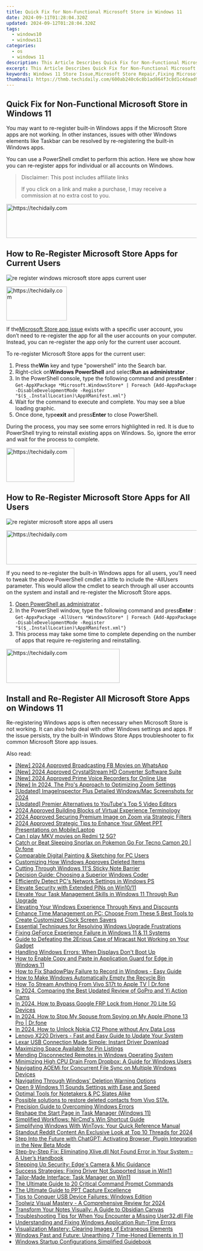 ```yaml
---
title: Quick Fix for Non-Functional Microsoft Store in Windows 11
date: 2024-09-11T01:28:04.320Z
updated: 2024-09-12T01:28:04.320Z
tags:
  - windows10
  - windows11
categories:
  - os
  - windows 11
description: This Article Describes Quick Fix for Non-Functional Microsoft Store in Windows 11
excerpt: This Article Describes Quick Fix for Non-Functional Microsoft Store in Windows 11
keywords: Windows 11 Store Issue,Microsoft Store Repair,Fixing Microsoft Store,Functioning MS Store,Quick Microsoft Fix,Restore MS Store,Stop Non-Functional Store
thumbnail: https://thmb.techidaily.com/600ab240c6c8b1ad864f3c8d1c4daad9b77c19a5afa889dc63fba4f50be8c27e.jpg
---
```


## Quick Fix for Non-Functional Microsoft Store in Windows 11

 You may want to re-register built-in Windows apps if the Microsoft Store apps are not working. In other instances, issues with other Windows elements like Taskbar can be resolved by re-registering the built-in Windows apps.

 You can use a PowerShell cmdlet to perform this action. Here we show how you can re-register apps for individual or all accounts on Windows.


>  Disclaimer: This post includes affiliate links
>
>  If you click on a link and make a purchase, I may receive a commission at no extra cost to you.
>







<!-- affiliate ads begin -->
<a href="https://ephamedtechinc.pxf.io/c/5597632/2130529/26400" target="_top" id="2130529">
  <img src="//a.impactradius-go.com/display-ad/26400-2130529" border="0" alt="https://techidaily.com" width="728" height="90"/>
</a>
<img height="0" width="0" src="https://ephamedtechinc.pxf.io/i/5597632/2130529/26400" style="position:absolute;visibility:hidden;" border="0" />
<!-- affiliate ads end -->




## How to Re-Register Microsoft Store Apps for Current Users

![re register windows microsoft store apps current user](https://static1.makeuseofimages.com/wordpress/wp-content/uploads/2023/03/re-register-windows-microsoft-store-apps-current-user.jpg)





<!-- affiliate ads begin -->
<a href="https://aligracehair.sjv.io/c/5597632/2135396/19272" target="_top" id="2135396">
  <img src="//a.impactradius-go.com/display-ad/19272-2135396" border="0" alt="https://techidaily.com" width="160" height="90"/>
</a>
<img height="0" width="0" src="https://aligracehair.sjv.io/i/5597632/2135396/19272" style="position:absolute;visibility:hidden;" border="0" />
<!-- affiliate ads end -->




 If the[Microsoft Store app issue](https://www.makeuseof.com/tag/5-tips-fix-windows-store-app-issues-windows-10/) exists with a specific user account, you don’t need to re-register the app for all the user accounts on your computer. Instead, you can re-register the app only for the current user account.

To re-register Microsoft Store apps for the current user:

1. Press the**Win** key and type "powershell" into the Search bar.
2. Right-click on**Windows PowerShell** and select**Run as administrator** .
3. In the PowerShell console, type the following command and press**Enter** :  
`Get-AppXPackage *Microsoft.WindowsStore* | Foreach {Add-AppxPackage -DisableDevelopmentMode -Register "$($_.InstallLocation)\AppXManifest.xml"}`
4. Wait for the command to execute and complete. You may see a blue loading graphic.
5. Once done, type**exit** and press**Enter** to close PowerShell.

 During the process, you may see some errors highlighted in red. It is due to PowerShell trying to reinstall existing apps on Windows. So, ignore the error and wait for the process to complete.





<!-- affiliate ads begin -->
<a href="https://aligracehair.sjv.io/c/5597632/2135367/19272" target="_top" id="2135367">
  <img src="//a.impactradius-go.com/display-ad/19272-2135367" border="0" alt="https://techidaily.com" width="180" height="90"/>
</a>
<img height="0" width="0" src="https://aligracehair.sjv.io/i/5597632/2135367/19272" style="position:absolute;visibility:hidden;" border="0" />
<!-- affiliate ads end -->




## How to Re-Register Microsoft Store Apps for All Users

![re register microsoft store apps all users](https://static1.makeuseofimages.com/wordpress/wp-content/uploads/2023/03/re-register-microsoft-store-apps-all-users.jpg)





<!-- affiliate ads begin -->
<a href="https://wigfever.sjv.io/c/5597632/2014851/22899" target="_top" id="2014851">
  <img src="//a.impactradius-go.com/display-ad/22899-2014851" border="0" alt="https://techidaily.com" width="728" height="90"/>
</a>
<img height="0" width="0" src="https://wigfever.sjv.io/i/5597632/2014851/22899" style="position:absolute;visibility:hidden;" border="0" />
<!-- affiliate ads end -->




 If you need to re-register the built-in Windows apps for all users, you’ll need to tweak the above PowerShell cmdlet a little to include the -AllUsers parameter. This would allow the cmdlet to search through all user accounts on the system and install and re-register the Microsoft Store apps.

1. [Open PowerShell as administrator](https://www.makeuseof.com/windows-11-powershell-administrator/) .
2. In the PowerShell window, type the following command and press**Enter** :  
`Get-AppxPackage -AllUsers *WindowsStore* | Foreach {Add-AppxPackage -DisableDevelopmentMode -Register "$($_.InstallLocation)\AppXManifest.xml"}`
3. This process may take some time to complete depending on the number of apps that require re-registering and reinstalling.





<!-- affiliate ads begin -->
<a href="https://aligracehair.sjv.io/c/5597632/2135369/19272" target="_top" id="2135369">
  <img src="//a.impactradius-go.com/display-ad/19272-2135369" border="0" alt="https://techidaily.com" width="300" height="90"/>
</a>
<img height="0" width="0" src="https://aligracehair.sjv.io/i/5597632/2135369/19272" style="position:absolute;visibility:hidden;" border="0" />
<!-- affiliate ads end -->




## Install and Re-Register All Microsoft Store Apps on Windows 11

 Re-registering Windows apps is often necessary when Microsoft Store is not working. It can also help deal with other Windows settings and apps. If the issue persists, try the built-in Windows Store Apps troubleshooter to fix common Microsoft Store app issues.


<ins class="adsbygoogle"
     style="display:block"
     data-ad-format="autorelaxed"
     data-ad-client="ca-pub-7571918770474297"
     data-ad-slot="1223367746"></ins>



<ins class="adsbygoogle"
     style="display:block"
     data-ad-client="ca-pub-7571918770474297"
     data-ad-slot="8358498916"
     data-ad-format="auto"
     data-full-width-responsive="true"></ins>





<span class="atpl-alsoreadstyle">Also read:</span>
<div><ul>
<li><a href="https://facebook-video-recording.techidaily.com/new-2024-approved-broadcasting-fb-movies-on-whatsapp/"><u>[New] 2024 Approved Broadcasting FB Movies on WhatsApp</u></a></li>
<li><a href="https://article-knowledge.techidaily.com/new-2024-approved-crystalstream-hd-converter-software-suite/"><u>[New] 2024 Approved CrystalStream HD Converter Software Suite</u></a></li>
<li><a href="https://screen-capture.techidaily.com/new-2024-approved-prime-voice-recorders-for-online-use/"><u>[New] 2024 Approved Prime Voice Recorders for Online Use</u></a></li>
<li><a href="https://fox-cloud.techidaily.com/new-in-2024-the-pros-approach-to-optimizing-zoom-settings/"><u>[New] In 2024, The Pro's Approach to Optimizing Zoom Settings</u></a></li>
<li><a href="https://visual-screen-recording.techidaily.com/updated-imageinspector-plus-detailed-windowsmac-screenshots-for-2024/"><u>[Updated] ImageInspector Plus Detailed Windows/Mac Screenshots for 2024</u></a></li>
<li><a href="https://facebook-video-share.techidaily.com/updated-premier-alternatives-to-youtubes-top-5-video-editors/"><u>[Updated] Premier Alternatives to YouTube's Top 5 Video Editors</u></a></li>
<li><a href="https://extra-tips.techidaily.com/2024-approved-building-blocks-of-virtual-experience-terminology/"><u>2024 Approved Building Blocks of Virtual Experience Terminology</u></a></li>
<li><a href="https://digital-screen-recording.techidaily.com/2024-approved-securing-premium-image-on-zoom-via-strategic-filters/"><u>2024 Approved Securing Premium Image on Zoom via Strategic Filters</u></a></li>
<li><a href="https://screen-mirroring-recording.techidaily.com/2024-approved-strategic-tips-to-enhance-your-gmeet-ppt-presentations-on-mobilelaptop/"><u>2024 Approved Strategic Tips to Enhance Your GMeet PPT Presentations on Mobile/Laptop</u></a></li>
<li><a href="https://phone-solutions.techidaily.com/can-i-play-mkv-movies-on-redmi-12-5g-by-aiseesoft-video-converter-play-mkv-on-android/"><u>Can I play MKV movies on Redmi 12 5G?</u></a></li>
<li><a href="https://android-pokemon-go.techidaily.com/catch-or-beat-sleeping-snorlax-on-pokemon-go-for-tecno-camon-20-drfone-by-drfone-virtual-android/"><u>Catch or Beat Sleeping Snorlax on Pokemon Go For Tecno Camon 20 | Dr.fone</u></a></li>
<li><a href="https://win11-tips.techidaily.com/comparable-digital-painting-and-sketching-for-pc-users/"><u>Comparable Digital Painting & Sketching for PC Users</u></a></li>
<li><a href="https://win11-tips.techidaily.com/customizing-how-windows-approves-deleted-items/"><u>Customizing How Windows Approves Deleted Items</u></a></li>
<li><a href="https://win11-tips.techidaily.com/cutting-through-windows-11s-sticky-note-barrier/"><u>Cutting Through Windows 11'S Sticky Note Barrier</u></a></li>
<li><a href="https://win11-tips.techidaily.com/decision-guide-choosing-a-superior-windows-coder/"><u>Decision Guide: Choosing a Superior Windows Coder</u></a></li>
<li><a href="https://win11-tips.techidaily.com/efficiently-detect-pcs-network-settings-in-windows-ps/"><u>Efficiently Detect PC's Network Settings in Windows PS</u></a></li>
<li><a href="https://win11-tips.techidaily.com/elevate-security-with-extended-pins-on-win1011/"><u>Elevate Security with Extended PINs on Win10/11</u></a></li>
<li><a href="https://win11-tips.techidaily.com/elevate-your-task-management-skills-in-windows-11-through-run-upgrade/"><u>Elevate Your Task Management Skills in Windows 11 Through Run Upgrade</u></a></li>
<li><a href="https://win11-tips.techidaily.com/elevating-your-windows-experience-through-keys-and-discounts/"><u>Elevating Your Windows Experience Through Keys and Discounts</u></a></li>
<li><a href="https://win11-tips.techidaily.com/enhance-time-management-on-pc-choose-from-these-5-best-tools-to-create-customized-clock-screen-savers/"><u>Enhance Time Management on PC: Choose From These 5 Best Tools to Create Customized Clock Screen Savers</u></a></li>
<li><a href="https://win11-tips.techidaily.com/essential-techniques-for-resolving-windows-upgrade-frustrations/"><u>Essential Techniques for Resolving Windows Upgrade Frustrations</u></a></li>
<li><a href="https://win11-tips.techidaily.com/fixing-geforce-experience-failure-in-windows-11-and-11-systems/"><u>Fixing GeForce Experience Failure in Windows 11 & 11 Systems</u></a></li>
<li><a href="https://win-howtos.techidaily.com/guide-to-defeating-the-2erious-case-of-miracast-not-working-on-your-gadget/"><u>Guide to Defeating the 2Erious Case of Miracast Not Working on Your Gadget</u></a></li>
<li><a href="https://win11-tips.techidaily.com/handling-windows-errors-when-displays-dont-boot-up/"><u>Handling Windows Errors: When Displays Don't Boot Up</u></a></li>
<li><a href="https://win11-tips.techidaily.com/how-to-enable-copy-and-paste-in-application-guard-for-edge-in-windows-11/"><u>How to Enable Copy and Paste in Application Guard for Edge in Windows 11</u></a></li>
<li><a href="https://win-blog.techidaily.com/how-to-fix-shadowplay-failure-to-record-in-windows-easy-guide/"><u>How to Fix ShadowPlay Failure to Record in Windows - Easy Guide</u></a></li>
<li><a href="https://win11-tips.techidaily.com/how-to-make-windows-automatically-empty-the-recycle-bin/"><u>How to Make Windows Automatically Empty the Recycle Bin</u></a></li>
<li><a href="https://screen-mirror.techidaily.com/how-to-stream-anything-from-vivo-s17t-to-apple-tv-drfone-by-drfone-android/"><u>How To Stream Anything From Vivo S17t to Apple TV | Dr.fone</u></a></li>
<li><a href="https://extra-information.techidaily.com/in-2024-comparing-the-best-updated-review-of-gopro-and-yi-action-cams/"><u>In 2024, Comparing the Best Updated Review of GoPro and Yi Action Cams</u></a></li>
<li><a href="https://bypass-frp.techidaily.com/in-2024-how-to-bypass-google-frp-lock-from-honor-70-lite-5g-devices-by-drfone-android/"><u>In 2024, How to Bypass Google FRP Lock from Honor 70 Lite 5G Devices</u></a></li>
<li><a href="https://review-topics.techidaily.com/in-2024-how-to-stop-my-spouse-from-spying-on-my-apple-iphone-13-pro-drfone-by-drfone-virtual-ios/"><u>In 2024, How to Stop My Spouse from Spying on My Apple iPhone 13 Pro | Dr.fone</u></a></li>
<li><a href="https://easy-unlock-android.techidaily.com/in-2024-how-to-unlock-nokia-c12-phone-without-any-data-loss-by-drfone-android/"><u>In 2024, How to Unlock Nokia C12 Phone without Any Data Loss</u></a></li>
<li><a href="https://hardware-updates.techidaily.com/lenovo-x220-drivers-fast-and-easy-guide-to-update-your-system/"><u>Lenovo X220 Drivers - Fast and Easy Guide to Update Your System</u></a></li>
<li><a href="https://driver-download.techidaily.com/1722973013030-lexar-usb-connection-made-simple-instant-driver-download/"><u>Lexar USB Connection Made Simple: Instant Driver Download</u></a></li>
<li><a href="https://win11-tips.techidaily.com/maximizing-space-available-for-pin-listings/"><u>Maximizing Space Available for Pin Listings</u></a></li>
<li><a href="https://win11-tips.techidaily.com/mending-disconnected-remotes-in-windows-operating-system/"><u>Mending Disconnected Remotes in Windows Operating System</u></a></li>
<li><a href="https://win11-tips.techidaily.com/minimizing-high-cpu-drain-from-dropbox-a-guide-for-windows-users/"><u>Minimizing High CPU Drain From Dropbox: A Guide for Windows Users</u></a></li>
<li><a href="https://win11-tips.techidaily.com/navigating-aoemi-for-concurrent-file-sync-on-multiple-windows-devices/"><u>Navigating AOEMi for Concurrent File Sync on Multiple Windows Devices</u></a></li>
<li><a href="https://win11-tips.techidaily.com/navigating-through-windows-deletion-warning-options/"><u>Navigating Through Windows' Deletion Warning Options</u></a></li>
<li><a href="https://win11-tips.techidaily.com/open-9-windows-11-sounds-settings-with-ease-and-speed/"><u>Open 9 Windows 11 Sounds Settings with Ease and Speed</u></a></li>
<li><a href="https://win11-tips.techidaily.com/optimal-tools-for-notetakers-and-pc-slates-alike/"><u>Optimal Tools for Notetakers & PC Slates Alike</u></a></li>
<li><a href="https://review-topics.techidaily.com/possible-solutions-to-restore-deleted-contacts-from-vivo-s17e-by-fonelab-android-recover-contacts/"><u>Possible solutions to restore deleted contacts from Vivo S17e.</u></a></li>
<li><a href="https://win11-tips.techidaily.com/precision-guide-to-overcoming-windows-errors/"><u>Precision Guide to Overcoming Windows Errors</u></a></li>
<li><a href="https://win11-tips.techidaily.com/reshape-the-start-page-in-task-manager-windows-11/"><u>Reshape the Start Page in Task Manager (Windows 11)</u></a></li>
<li><a href="https://win11-tips.techidaily.com/simplified-workflows-nircmds-win-shortcut-guide/"><u>Simplified Workflows: NirCmd's Win Shortcut Guide</u></a></li>
<li><a href="https://win11-tips.techidaily.com/simplifying-windows-with-wintoys-your-quick-reference-manual/"><u>Simplifying Windows With WinToys: Your Quick Reference Manual</u></a></li>
<li><a href="https://extra-support.techidaily.com/standout-reddit-content-an-exclusive-look-at-top-10-threads-for-2024/"><u>Standout Reddit Content An Exclusive Look at Top 10 Threads for 2024</u></a></li>
<li><a href="https://tech-revival.techidaily.com/step-into-the-future-with-chatgpt-activating-browser-plugin-integration-in-the-new-beta-mode/"><u>Step Into the Future with ChatGPT: Activating Browser, Plugin Integration in the New Beta Mode</u></a></li>
<li><a href="https://techno-recovery.techidaily.com/step-by-step-fix-eliminating-xlivedll-not-found-error-in-your-system-a-users-handbook/"><u>Step-by-Step Fix: Eliminating Xlive.dll Not Found Error in Your System – A User’s Handbook</u></a></li>
<li><a href="https://win11-tips.techidaily.com/stepping-up-security-edges-camera-and-mic-guidance/"><u>Stepping Up Security: Edge's Camera & Mic Guidance</u></a></li>
<li><a href="https://win11-tips.techidaily.com/success-strategies-fixing-driver-not-supported-issue-in-win11/"><u>Success Strategies: Fixing Driver Not Supported Issue in Win11</u></a></li>
<li><a href="https://win11-tips.techidaily.com/tailor-made-interface-task-manager-on-win11/"><u>Tailor-Made Interface: Task Manager on Win11</u></a></li>
<li><a href="https://win11-tips.techidaily.com/the-ultimate-guide-to-20-critical-command-prompt-commands/"><u>The Ultimate Guide to 20 Critical Command Prompt Commands</u></a></li>
<li><a href="https://screen-recording.techidaily.com/the-ultimate-guide-to-ppt-capture-excellence/"><u>The Ultimate Guide to PPT Capture Excellence</u></a></li>
<li><a href="https://win11-tips.techidaily.com/tips-to-conquer-usb-device-failures-windows-edition/"><u>Tips to Conquer USB Device Failures: Windows Edition</u></a></li>
<li><a href="https://some-guidance.techidaily.com/toolwiz-visual-mastery-a-comprehensive-review-for-2024/"><u>Toolwiz Visual Mastery - A Comprehensive Review for 2024</u></a></li>
<li><a href="https://win11-tips.techidaily.com/transform-your-notes-visually-a-guide-to-obsidian-canvas/"><u>Transform Your Notes Visually: A Guide to Obsidian Canvas</u></a></li>
<li><a href="https://tech-recovery.techidaily.com/troubleshooting-tips-for-when-you-encounter-a-missing-user32dll-file/"><u>Troubleshooting Tips for When You Encounter a Missing User32.dll File</u></a></li>
<li><a href="https://win11-tips.techidaily.com/understanding-and-fixing-windows-application-run-time-errors/"><u>Understanding and Fixing Windows Application Run-Time Errors</u></a></li>
<li><a href="https://win11-tips.techidaily.com/visualization-mastery-clearing-images-of-extraneous-elements/"><u>Visualization Mastery: Clearing Images of Extraneous Elements</u></a></li>
<li><a href="https://win11-tips.techidaily.com/windows-past-and-future-unearthing-7-time-honed-elements-in-11/"><u>Windows Past and Future: Unearthing 7 Time-Honed Elements in 11</u></a></li>
<li><a href="https://win11-tips.techidaily.com/windows-startup-configurations-simplified-guidebook/"><u>Windows Startup Configurations Simplified Guidebook</u></a></li>
</ul></div>




